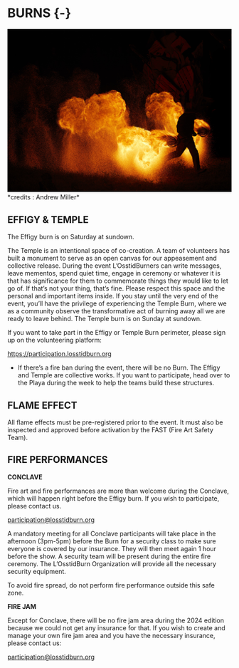 # BURNS {-}

<img src="www/picture_burn.jpg"  width=100% height=50%>
*credits : Andrew Miller*

<h2><span>EFFIGY & TEMPLE</span></h2> 

The Effigy burn is on Saturday at sundown.

The Temple is an intentional space of co-creation. A team of volunteers has built a monument to serve as an open canvas for our appeasement and collective release. During the event L’OsstidBurners can write messages, leave mementos, spend quiet time, engage in ceremony or whatever it is that has significance for them to commemorate things they would like to let go of. If that’s not your thing, that’s fine. Please respect this space and the personal and important items inside. If you stay until the very end of the event, you’ll have the privilege of experiencing the Temple Burn, where we as a community observe the transformative act of burning away all we are ready to leave behind. The Temple burn is on Sunday at sundown.

If you want to take part in the Effigy or Temple Burn perimeter, please sign up on the volunteering platform: 

https://participation.losstidburn.org

* If there’s a fire ban during the event, there will be no Burn. The Effigy and Temple are collective works. If you want to participate, head over to the Playa during the week to help the teams build these structures.


<h2><span> FLAME EFFECT </h2></span>

All flame effects must be pre-registered prior to the event. It must also be inspected and approved before activation by the FAST (Fire Art Safety Team).

<h2><span> FIRE PERFORMANCES </h2></span>


**CONCLAVE**  

Fire art and fire performances are more than welcome during the Conclave, which will happen right before the Effigy burn. If you wish to participate, please contact us.

participation@losstidburn.org

A mandatory meeting for all Conclave participants will take place in the afternoon (3pm-5pm) before the Burn for a security class to make sure everyone is covered by our insurance. They will then meet again 1 hour before the show. A security team will be present during the entire fire ceremony. The L’OsstidBurn Organization will provide all the necessary security equipment.

To avoid fire spread, do not perform fire performance outside this safe zone.

**FIRE JAM**

Except for Conclave, there will be no fire jam area during the 2024 edition because we could not get any insurance for that. If you wish to create and manage your own fire jam area and you have the necessary insurance, please contact us:

participation@losstidburn.org
